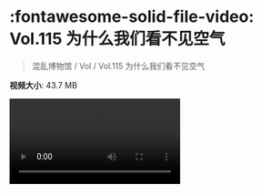 # :fontawesome-solid-file-video: Vol.115 为什么我们看不见空气

> 混乱博物馆 / Vol / Vol.115 为什么我们看不见空气

**视频大小**: 43.7 MB

<div class="video"><video src="https://file.hsyhx.top/archive/混乱博物馆/Vol/Vol.115 为什么我们看不见空气.mp4" controls preload>🤔 您的浏览器不支持 video 标签</video></div>